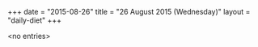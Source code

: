 +++
date = "2015-08-26"
title = "26 August 2015 (Wednesday)"
layout = "daily-diet"
+++

\<no entries\>